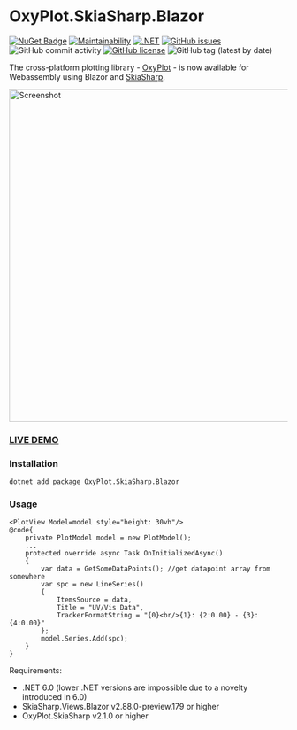 # OxyPlot.SkiaSharp.Blazor
[![NuGet Badge](https://buildstats.info/nuget/OxyPlot.SkiaSharp.Blazor?includePreReleases=true)](https://www.nuget.org/packages/OxyPlot.SkiaSharp.Blazor/)
[![Maintainability](https://api.codeclimate.com/v1/badges/18aab64564a3aaa27138/maintainability)](https://codeclimate.com/github/JensKrumsieck/OxyPlot.SkiaSharp.Blazor/maintainability)
[![.NET](https://github.com/JensKrumsieck/OxyPlot.SkiaSharp.Blazor/actions/workflows/dotnet.yml/badge.svg)](https://github.com/JensKrumsieck/OxyPlot.SkiaSharp.Blazor/actions/workflows/dotnet.yml)
[![GitHub issues](https://img.shields.io/github/issues/JensKrumsieck/OxyPlot.SkiaSharp.Blazor)](https://github.com/JensKrumsieck/OxyPlot.SkiaSharp.Blazor/issues)
![GitHub commit activity](https://img.shields.io/github/commit-activity/y/JensKrumsieck/OxyPlot.SkiaSharp.Blazor)
[![GitHub license](https://img.shields.io/github/license/JensKrumsieck/OxyPlot.SkiaSharp.Blazor)](https://github.com/JensKrumsieck/OxyPlot.SkiaSharp.Blazor/blob/main/LICENSE)
![GitHub tag (latest by date)](https://img.shields.io/github/v/tag/jenskrumsieck/OxyPlot.SkiaSharp.Blazor)

The cross-platform plotting library - [OxyPlot](https://github.com/oxyplot/oxyplot) - is now available for Webassembly using Blazor and [SkiaSharp](https://github.com/mono/SkiaSharp).


<img src="https://github.com/JensKrumsieck/OxyPlot.SkiaSharp.Blazor/raw/main/.github/screen.png" alt="Screenshot" width="600" />

### [LIVE DEMO](https://blazor-playground.vercel.app/plot/)

### Installation
```
dotnet add package OxyPlot.SkiaSharp.Blazor
```

### Usage
```razor
<PlotView Model=model style="height: 30vh"/>
@code{
    private PlotModel model = new PlotModel();
    ...
    protected override async Task OnInitializedAsync()
    {
        var data = GetSomeDataPoints(); //get datapoint array from somewhere
        var spc = new LineSeries()
        {
            ItemsSource = data,                
            Title = "UV/Vis Data",
            TrackerFormatString = "{0}<br/>{1}: {2:0.00} - {3}: {4:0.00}"
        };
        model.Series.Add(spc);
    }
}
```

Requirements:
* .NET 6.0 (lower .NET versions are impossible due to a novelty introduced in 6.0)
* SkiaSharp.Views.Blazor v2.88.0-preview.179 or higher
* OxyPlot.SkiaSharp v2.1.0 or higher
